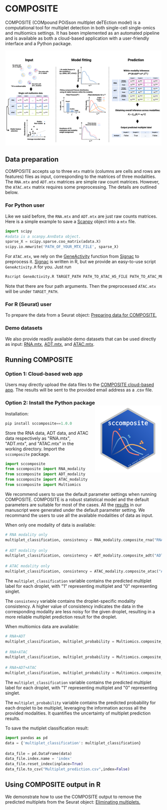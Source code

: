 # COMPOSITE

COMPOSITE (COMpound POiSson multIplet deTEction model) is a computational tool for multiplet detection in both single-cell single-omics and multiomics  settings.
It has been implemented as an automated pipeline and is available as both a cloud-based application with a user-friendly interface and a Python package.


![Overview of the COMPOSITE model](./pictures/overview.png)


## Data preparation

COMPOSITE accepts up to three `mtx` matrix (columns are cells and rows are features) files as input, corresponding to the matrices of three modalities. The `RNA.mtx` and `ADT.mtx` matrices are simple raw count matrices. However, the `ATAC.mtx` matrix requires some preprocessing. The details are outlined below.

### For Python user
Like we said before, the `RNA.mtx` and `ADT.mtx` are just raw counts matrices. Here is a simple example to save a [Scanpy](https://scanpy.readthedocs.io/en/stable/) object into a `mtx` file.

```python
import scipy
#adata is a scanpy.AnnData object.
sparse_X = scipy.sparse.coo_matrix(adata.X)
scipy.io.mmwrite('PATH_OF_YOUR_MTX_FILE', sparse_X)
```

For `ATAC.mtx`, we rely on the [GeneActivity](https://stuartlab.org/signac/reference/geneactivity) function from [Signac](https://stuartlab.org/signac/) to preprocess it. [Signac](https://stuartlab.org/signac/) is written in R, but we provide an easy-to-use script `GeneActivity.R` for you. Just run
```bash
Rscript GeneActivity.R TARGET_PATH PATH_TO_ATAC_H5_FILE PATH_TO_ATAC_METADATA PATH_TO_FRAGMENT
```
Note that there are four path arguments. Then the preprocessed `ATAC.mtx` will be under `TARGET_PATH`.

### For R (Seurat) user
To prepare the data from a Seurat object: [Preparing data for COMPOSITE.](https://htmlpreview.github.io/?https://github.com/CHPGenetics/COMPOSITE/blob/main/composite_data_preparation.html) 


### Demo datasets
We also provide readily available demo datasets that can be used directly as input: [RNA.mtx](https://drive.google.com/file/d/1Tx7My5VD9ktWUvEihYbJUsz_OTHhbQmD/view?usp=sharing), [ADT.mtx](https://drive.google.com/file/d/1fg8_fbvTSQ8yBsxdks9oGwAVsV3IqNKX/view?usp=sharing), and [ATAC.mtx](https://drive.google.com/file/d/1a_g3WrlcT4-BF_VGRj06CYIo8QDJZAyz/view?usp=sharing).


## Running COMPOSITE


### Option 1: Cloud-based web app

Users may directly upload the data files to the [COMPOSITE cloud-based app](https://shiny.crc.pitt.edu/shinyproj_composite/). The results will be sent to the provided email address as a .csv file.



### Option 2: Install the Python package <img align="right" style="margin-left: 20px; margin-bottom: 10px;" src="./pictures/sticker.png" width="215" height="215">




Installation:
```python
pip install sccomposite==1.0.0
```
Store the RNA data, ADT data, and ATAC data respectively as "RNA.mtx", "ADT.mtx", and "ATAC.mtx" in the working directory. Import the `sccomposite` package.

```python
import sccomposite
from sccomposite import RNA_modality
from sccomposite import ADT_modality
from sccomposite import ATAC_modality
from sccomposite import Multiomics
```
We recommend users to use the default parameter settings when running COMPOSITE. COMPOSITE is a robust statistical model and the default parameters are suitable for most of the cases.  All the [results](https://github.com/CHPGenetics/COMPOSITE/tree/main/experiments/description) in our manuscript were generated under the default parameter setting. We recommand the users to use all the available modalities of data as input.

When only one modality of data is available:

```python
# RNA modality only
multiplet_classification, consistency = RNA_modality.composite_rna("RNA.mtx")

# ADT modality only
multiplet_classification, consistency = ADT_modality.composite_adt("ADT.mtx")

# ATAC modality only
multiplet_classification, consistency = ATAC_modality.composite_atac("ATAC.mtx")
```
The `multiplet_classification` variable contains the predicted multiplet label for each droplet, with "1" representing multiplet and "0" representing singlet.

The `consistency` variable contains the droplet-specific modality consistency. A higher value of consistency indicates the data in the corresponding modality are less noisy for the given droplet, resulting in a more reliable multiplet prediction result for the droplet.

When multiomics data are available:
```python
# RNA+ADT
multiplet_classification, multiplet_probability = Multiomics.composite_multiomics(RNA = "RNA.mtx", ADT =  "ADT.mtx")

# RNA+ATAC
multiplet_classification, multiplet_probability = Multiomics.composite_multiomics(RNA = "RNA.mtx", ATAC =  "ATAC.mtx")

# RNA+ADT+ATAC
multiplet_classification, multiplet_probability = Multiomics.composite_multiomics(RNA = "RNA.mtx", ADT =  "ADT.mtx", ATAC =  "ATAC.mtx")
```
The `multiplet_classification` variable contains the predicted multiplet label for each droplet, with "1" representing multiplet and "0" representing singlet.

The `multiplet_probability` variable contains the predicted probability for each droplet to be multiplet, leveraging the information across all the provided modalities. It quantifies the uncertainty of multiplet prediction results.

To save the mutiplet classification result: 

```python
import pandas as pd
data = {'multiplet_classification': multiplet_classification}

data_file = pd.DataFrame(data)
data_file.index.name = 'index'
data_file.reset_index(inplace=True)
data_file.to_csv("Multiplet_prediction.csv",index=False)
```
## Using COMPOSITE output in R

We demonstrate how to use the COMPOSITE output to remove the predicted multiplets from the Seurat object: [Eliminating multiplets.](https://htmlpreview.github.io/?https://github.com/CHPGenetics/COMPOSITE/blob/main/downstream.html)

